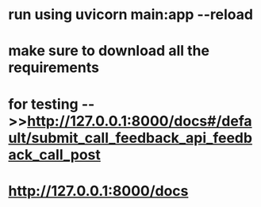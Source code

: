 # run using uvicorn main:app --reload 
# make sure to download all the requirements 
# for testing -->>http://127.0.0.1:8000/docs#/default/submit_call_feedback_api_feedback_call_post
# http://127.0.0.1:8000/docs
